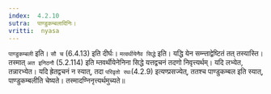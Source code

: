```yaml
---
index:  4.2.10
sutra:  पाण्डुकम्बलादिनिः।
vritti:  nyasa
---
```


`पाण्डुकम्बली` इति। `सौ च` (6.4.13) इति दीर्घः।
`मत्वर्थीयेनैव सिद्धे` इति। यद्धि येन सम्न्ताद्वेष्टितं तत् तस्यास्ति। तस्मात् `अत इनिठनौ` (5.2.114) इति म्तवर्थीयेनेनिना सिद्धे यत्तद्वचनं तदणो निवृत्त्यर्थम्। यदि लभ्येत, तन्नारभ्येत। यदि ह्रेतद्वचनं न स्यात्, तदा `परिवृतो रथः`(4.2.9) इत्यण्प्रसज्येत्, ततश्च पाण्डुकम्बल इति स्यात्, पाण्डुकम्बलीति चेष्यते। तस्मादण्निनृत्त्यर्थमुच्यते॥
